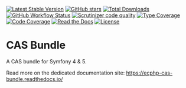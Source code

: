 [![Latest Stable Version](https://img.shields.io/packagist/v/ecphp/cas-bundle.svg?style=flat-square)](https://packagist.org/packages/ecphp/cas-bundle)
 [![GitHub stars](https://img.shields.io/github/stars/ecphp/cas-bundle.svg?style=flat-square)](https://packagist.org/packages/ecphp/cas-bundle)
 [![Total Downloads](https://img.shields.io/packagist/dt/ecphp/cas-bundle.svg?style=flat-square)](https://packagist.org/packages/ecphp/cas-bundle)
 [![GitHub Workflow Status](https://img.shields.io/github/workflow/status/ecphp/cas-bundle/Continuous%20Integration/1.0?style=flat-square)](https://github.com/ecphp/cas-bundle/actions)
 [![Scrutinizer code quality](https://img.shields.io/scrutinizer/quality/g/ecphp/cas-bundle/1.0.svg?style=flat-square)](https://scrutinizer-ci.com/g/ecphp/cas-bundle/?branch=1.0)
 [![Type Coverage](https://shepherd.dev/github/ecphp/cas-bundle/coverage.svg)](https://shepherd.dev/github/ecphp/cas-bundle)
 [![Code Coverage](https://img.shields.io/scrutinizer/coverage/g/ecphp/cas-bundle/1.0.svg?style=flat-square)](https://scrutinizer-ci.com/g/ecphp/cas-bundle/?branch=1.0)
 [![Read the Docs](https://img.shields.io/readthedocs/ecphp-cas-bundle?style=flat-square)](https://ecphp-cas-bundle.readthedocs.io/)
 [![License](https://img.shields.io/packagist/l/ecphp/cas-bundle.svg?style=flat-square)](https://packagist.org/packages/ecphp/cas-bundle)

# CAS Bundle

A CAS bundle for Symfony 4 & 5.

Read more on the dedicated documentation site: https://ecphp-cas-bundle.readthedocs.io/

